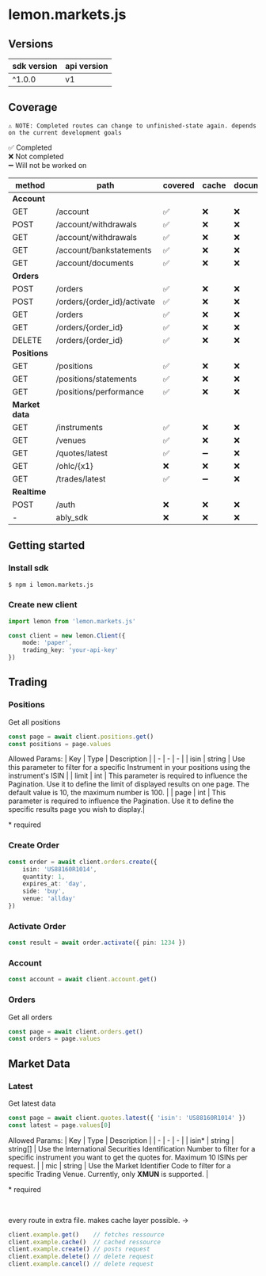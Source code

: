 # lemon.markets.js

## Versions
| sdk version | api version |
| - | - |
| ^1.0.0 | v1 |

## Coverage

`⚠ NOTE: Completed routes can change to unfinished-state again. depends on the current development goals` <br/>

✅ Completed <br/>
❌ Not completed <br/>
➖ Will not be worked on <br/>

| method | path | covered | cache | documentation |  
| - | - | - | - | - | 
| <b>Account</b> | | | | |
| GET | /account | ✅ | ❌ | ❌ |
| POST | /account/withdrawals | ✅ | ❌ | ❌ |
| GET | /account/withdrawals | ✅ | ❌ | ❌ |
| GET | /account/bankstatements | ✅ | ❌ | ❌ |
| GET | /account/documents | ✅ | ❌ | ❌ |
| <b>Orders</b> | | | | |
| POST | /orders | ✅ | ❌ | ❌ |
| POST | /orders/{order_id}/activate | ✅ | ❌ | ❌ |
| GET | /orders | ✅ | ❌ | ❌ |
| GET | /orders/{order_id} | ✅ | ❌ | ❌ |
| DELETE | /orders/{order_id} | ✅ | ❌ | ❌ |
| <b>Positions</b> | | |
| GET | /positions | ✅ | ❌ | ❌ |
| GET | /positions/statements | ✅ | ❌ | ❌ |
| GET | /positions/performance | ✅ | ❌ | ❌ |
| <b>Market data</b> | | | | |
| GET | /instruments | ✅ | ❌ | ❌ |
| GET | /venues | ✅ | ❌ | ❌ |
| GET | /quotes/latest | ✅ | ➖ | ❌ |
| GET | /ohlc/{x1} | ❌ | ❌ | ❌ |
| GET | /trades/latest | ✅ | ➖ | ❌ |
| <b>Realtime</b> | | | | |
| POST | /auth | ❌ | ❌ | ❌ |
| - | ably_sdk | ❌ |  ❌ | ❌ |

## Getting started

### Install sdk
```sh
$ npm i lemon.markets.js
```

### Create new client
```ts
import lemon from 'lemon.markets.js'

const client = new lemon.Client({
    mode: 'paper',
    trading_key: 'your-api-key'
})
```

## Trading
### Positions
Get all positions
```ts
const page = await client.positions.get()
const positions = page.values
```

Allowed Params:
| Key | Type | Description |
| - | - | - |
| isin | string | Use this parameter to filter for a specific Instrument in your positions using the instrument's ISIN |
| limit | int | This parameter is required to influence the Pagination. Use it to define the limit of displayed results on one page. The default value is 10, the maximum number is 100. |
| page | int | This parameter is required to influence the Pagination. Use it to define the specific results page you wish to display.|

<span color='red'>* required</span>

### Create Order
```ts
const order = await client.orders.create({
    isin: 'US88160R1014',
    quantity: 1,
    expires_at: 'day',
    side: 'buy',
    venue: 'allday'
})
```

### Activate Order
```ts
const result = await order.activate({ pin: 1234 })
```

### Account
```ts
const account = await client.account.get()
```

### Orders
Get all orders
```ts
const page = await client.orders.get()
const orders = page.values
```

## Market Data

### Latest
Get latest data
```ts
const page = await client.quotes.latest({ 'isin': 'US88160R1014' })
const latest = page.values[0]
```

Allowed Params:
| Key | Type | Description |
| - | - | - |
| isin<span color='red'>*</span> | string \| string[] | Use the International Securities Identification Number to filter for a specific instrument you want to get the quotes for. Maximum 10 ISINs per request. |
| mic | string | Use the Market Identifier Code to filter for a specific Trading Venue. Currently, only <b>XMUN</b> is supported. |

<span color='red'>* required</span>

<br/>

every route in extra file. makes cache layer possible. ->
```js
client.example.get()    // fetches ressource
client.example.cache()  // cached ressource
client.example.create() // posts request
client.example.delete() // delete request
client.example.cancel() // delete request
```